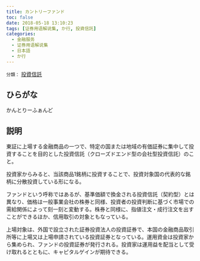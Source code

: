 ```yaml
---
title: カントリーファンド
toc: false
date: 2018-05-18 13:10:23
tags: [证券用语解说集, か行, 投資信託]
categories:
  - 金融服务
  - 证券用语解说集
  - 日本語
  - か行
---
```


`分類：` [投資信託](/tags/投資信託/)

## ひらがな

かんとりーふぁんど

## 説明

東証に上場する金融商品の一つで、特定の国または地域の有価証券に集中して投資することを目的とした投資信託（クローズドエンド型の会社型投資信託）のこと。

投資家からみると、当該商品1銘柄に投資することで、投資対象国の代表的な銘柄に分散投資している形になる。

ファンドという呼称ではあるが、基準価額で換金される投資信託（契約型）とは異なり、価格は一般事業会社の株券と同様、投資者の投資判断に基づく市場での需給関係によって刻一刻と変動する。株券と同様に、指値注文・成行注文を出すことができるほか、信用取引の対象ともなっている。

上場対象は、外国で設立された証券投資法人の投資証券で、本国の金融商品取引所等に上場又は上場申請されている投資証券となっている。運用資金は投資家から集められ、ファンドの投資証券が発行される。投資家は運用益を配当として受け取れるとともに、キャピタルゲインが期待できる。
